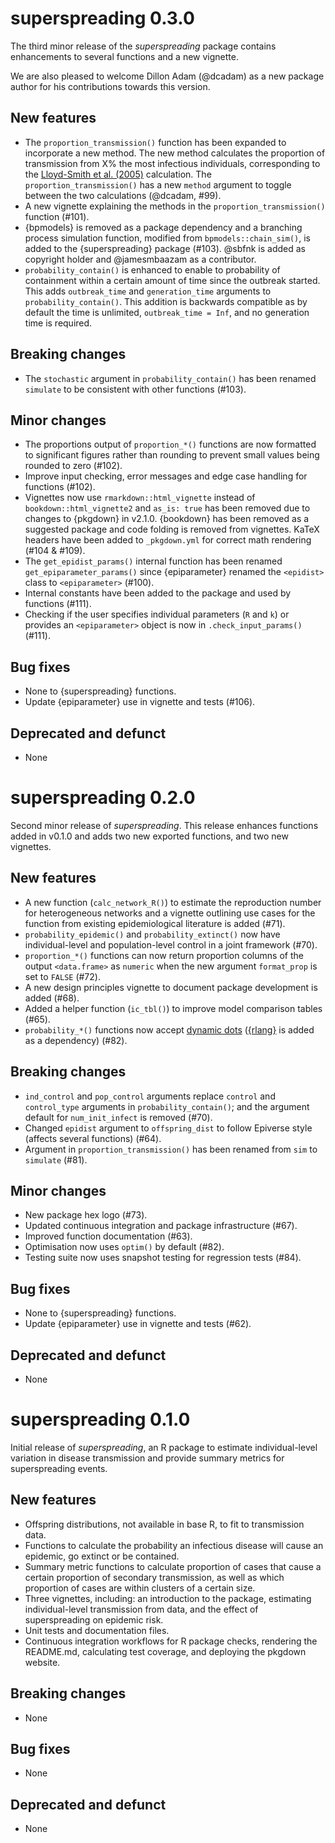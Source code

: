 # superspreading 0.3.0

The third minor release of the _superspreading_ package contains enhancements to several functions and a new vignette. 

We are also pleased to welcome Dillon Adam (@dcadam) as a new package author for his contributions towards this version.

## New features

* The `proportion_transmission()` function has been expanded to incorporate a new method. The new method calculates the proportion of transmission from X% the most infectious individuals, corresponding to the [Lloyd-Smith et al. (2005)](https://doi.org/10.1038%2Fnature04153) calculation. The `proportion_transmission()` has a new `method` argument to toggle between the two calculations (@dcadam, #99).
* A new vignette explaining the methods in the `proportion_transmission()` function (#101). 
* {bpmodels} is removed as a package dependency and a branching process simulation function, modified from `bpmodels::chain_sim()`, is added to the {superspreading} package (#103). @sbfnk is added as copyright holder and @jamesmbaazam as a contributor.
* `probability_contain()` is enhanced to enable to probability of containment within a certain amount of time since the outbreak started. This adds `outbreak_time` and `generation_time` arguments to `probability_contain()`. This addition is backwards compatible as by default the time is unlimited, `outbreak_time = Inf`, and no generation time is required.

## Breaking changes

* The `stochastic` argument in `probability_contain()` has been renamed `simulate` to be consistent with other functions (#103).

## Minor changes

* The proportions output of `proportion_*()` functions are now formatted to significant figures rather than rounding to prevent small values being rounded to zero (#102).
* Improve input checking, error messages and edge case handling for functions (#102).
* Vignettes now use `rmarkdown::html_vignette` instead of `bookdown::html_vignette2` and `as_is: true` has been removed due to changes to {pkgdown} in v2.1.0. {bookdown} has been removed as a suggested package and code folding is removed from vignettes. KaTeX headers have been added to `_pkgdown.yml` for correct math rendering (#104 & #109).
* The `get_epidist_params()` internal function has been renamed `get_epiparameter_params()` since {epiparameter} renamed the `<epidist>` class to `<epiparameter>` (#100).
* Internal constants have been added to the package and used by functions (#111). 
* Checking if the user specifies individual parameters (`R` and `k`) or provides an `<epiparameter>` object is now in `.check_input_params()` (#111).

## Bug fixes

* None to {superspreading} functions.
* Update {epiparameter} use in vignette and tests (#106).

## Deprecated and defunct

* None

# superspreading 0.2.0

Second minor release of _superspreading_. This release enhances functions added in v0.1.0 and adds two new exported functions, and two new vignettes.

## New features

* A new function (`calc_network_R()`) to estimate the reproduction number for heterogeneous networks and a vignette outlining use cases for the function from existing epidemiological literature is added (#71).
* `probability_epidemic()` and `probability_extinct()` now have individual-level and population-level control in a joint framework (#70).
* `proportion_*()` functions can now return proportion columns of the output `<data.frame>` as `numeric` when the new argument `format_prop` is set to `FALSE` (#72).
* A new design principles vignette to document package development is added (#68).
* Added a helper function (`ic_tbl()`) to improve model comparison tables (#65).
* `probability_*()` functions now accept [dynamic dots](https://rlang.r-lib.org/reference/dyn-dots.html) ([{rlang}](https://CRAN.R-project.org/package=rlang) is added as a dependency) (#82).

## Breaking changes

* `ind_control` and `pop_control` arguments replace `control` and `control_type` arguments in `probability_contain()`; and the argument default for `num_init_infect` is removed (#70).
* Changed `epidist` argument to `offspring_dist` to follow Epiverse style (affects several functions) (#64).
* Argument in `proportion_transmission()` has been renamed from `sim` to `simulate` (#81).

## Minor changes

* New package hex logo (#73).
* Updated continuous integration and package infrastructure (#67).
* Improved function documentation (#63).
* Optimisation now uses `optim()` by default (#82).
* Testing suite now uses snapshot testing for regression tests (#84).

## Bug fixes

* None to {superspreading} functions.
* Update {epiparameter} use in vignette and tests (#62).

## Deprecated and defunct

* None

# superspreading 0.1.0

Initial release of _superspreading_, an R package to estimate individual-level variation in disease transmission and provide summary metrics for superspreading events.

## New features

* Offspring distributions, not available in base R, to fit to transmission data.
* Functions to calculate the probability an infectious disease will cause an epidemic, go extinct or be contained.
* Summary metric functions to calculate proportion of cases that cause a certain proportion of secondary transmission, as well as which proportion of cases are within clusters of a certain size.
* Three vignettes, including: an introduction to the package, estimating individual-level transmission from data, and the effect of superspreading on epidemic risk.
* Unit tests and documentation files.
* Continuous integration workflows for R package checks, rendering the README.md, calculating test coverage, and deploying the pkgdown website.

## Breaking changes

* None

## Bug fixes

* None

## Deprecated and defunct

* None
